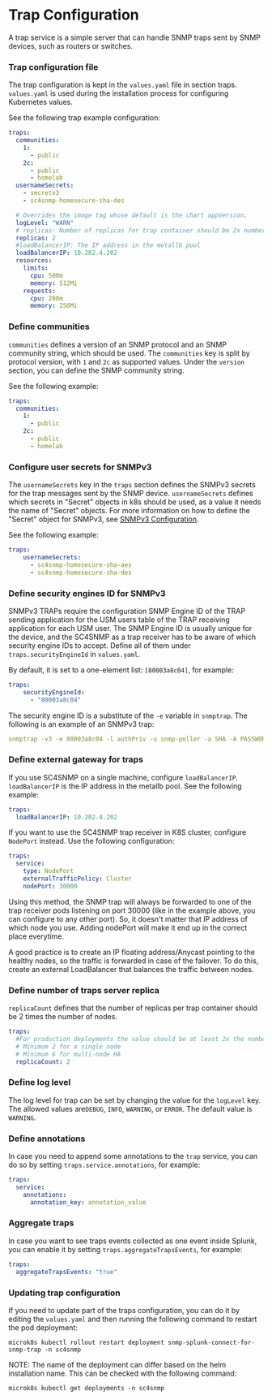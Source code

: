 # Trap Configuration

A trap service is a simple server that can handle SNMP traps sent by SNMP devices, such as routers or switches.   

### Trap configuration file

The trap configuration is kept in the `values.yaml` file in section traps.
`values.yaml` is used during the installation process for configuring Kubernetes values.

See the following trap example configuration:
```yaml
traps:
  communities:
    1:
      - public 
    2c:
      - public
      - homelab
  usernameSecrets:
    - secretv3
    - sc4snmp-homesecure-sha-des

  # Overrides the image tag whose default is the chart appVersion.
  logLevel: "WARN"
  # replicas: Number of replicas for trap container should be 2x number of nodes
  replicas: 2
  #loadBalancerIP: The IP address in the metallb pool
  loadBalancerIP: 10.202.4.202
  resources: 
    limits:
      cpu: 500m
      memory: 512Mi
    requests:
      cpu: 200m
      memory: 256Mi  
```

### Define communities 
`communities` defines a version of an SNMP protocol and an SNMP community string, which should be used. 
The `communities` key is split by protocol version, with `1` and `2c` as supported values. Under the `version` section, you can define the SNMP community string.

See the following example: 
```yaml
traps:
  communities:
    1:
      - public 
    2c:
      - public
      - homelab
```

### Configure user secrets for SNMPv3 
The `usernameSecrets` key in the `traps` section defines the SNMPv3 secrets for the trap messages sent by the SNMP device. `usernameSecrets` defines which secrets 
in "Secret" objects in k8s should be used, as a value it needs the name of "Secret" objects. 
For more information on how to define the "Secret" object for SNMPv3, see [SNMPv3 Configuration](snmpv3-configuration.md).

See the following example:
```yaml
traps:
    usernameSecrets:
      - sc4snmp-homesecure-sha-aes
      - sc4snmp-homesecure-sha-des
```   

### Define security engines ID for SNMPv3

SNMPv3 TRAPs require the configuration SNMP Engine ID of the TRAP sending application for the USM users table of the TRAP receiving 
application for each USM user. The SNMP Engine ID is usually unique for the device, and the SC4SNMP as a trap receiver has to be aware of 
which security engine IDs to accept. Define all of them under `traps.securityEngineId` in `values.yaml`.

By default, it is set to a one-element list: `[80003a8c04]`, for example: 

```yaml
traps:
    securityEngineId: 
      - "80003a8c04"
```

The security engine ID is a substitute of the `-e` variable in `snmptrap`.
The following is an example of an SNMPv3 trap:

```yaml
snmptrap -v3 -e 80003a8c04 -l authPriv -u snmp-poller -a SHA -A PASSWORD1 -x AES -X PASSWORD1 10.202.13.233 '' 1.3.6.1.2.1.2.2.1.1.1
```

### Define external gateway for traps

If you use SC4SNMP on a single machine, configure `loadBalancerIP`.
`loadBalancerIP` is the IP address in the metallb pool. 
See the following example:

```yaml
traps:
  loadBalancerIP: 10.202.4.202
```

If you want to use the SC4SNMP trap receiver in K8S cluster, configure `NodePort` instead. Use the following configuration:

```yaml
traps:
  service: 
    type: NodePort
    externalTrafficPolicy: Cluster
    nodePort: 30000
```

Using this method, the SNMP trap will always be forwarded to one of the trap receiver pods listening on port 30000 (like in the
example above, you can configure to any other port). So, it doesn't matter that IP address of which node you use. Adding
nodePort will make it end up in the correct place everytime. 

A good practice is to create an IP floating address/Anycast pointing to the healthy nodes, so the traffic is forwarded in case of the
failover. To do this, create an external LoadBalancer that balances the traffic between nodes.

### Define number of traps server replica
`replicaCount` defines that the number of replicas per trap container should be 2 times the number of nodes.
```yaml
traps:
  #For production deployments the value should be at least 2x the number of nodes
  # Minimum 2 for a single node
  # Minimum 6 for multi-node HA
  replicaCount: 2
```

### Define log level
The log level for trap can be set by changing the value for the `logLevel` key. The allowed values are`DEBUG`, `INFO`, `WARNING`, or `ERROR`. 
The default value is `WARNING`.

### Define annotations
In case you need to append some annotations to the `trap` service, you can do so by setting `traps.service.annotations`, for example:

```yaml
traps:
  service:
    annotations:
      annotation_key: annotation_value
```

### Aggregate traps
In case you want to see traps events collected as one event inside Splunk, you can enable it by setting `traps.aggregateTrapsEvents`, for example:
```yaml
traps:
  aggregateTrapsEvents: "true"
```

### Updating trap configuration
If you need to update part of the traps configuration, you can do it by editing the `values.yaml` and then running the following command to restart the pod deployment:
```
microk8s kubectl rollout restart deployment snmp-splunk-connect-for-snmp-trap -n sc4snmp
```

NOTE: The name of the deployment can differ based on the helm installation name. This can be checked with the following command: 
```
microk8s kubectl get deployments -n sc4snmp
```
